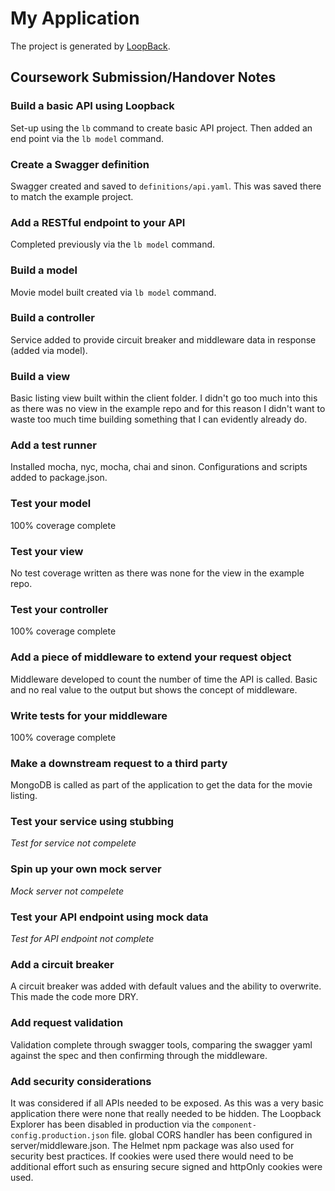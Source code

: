 # My Application

The project is generated by [LoopBack](http://loopback.io).

## Coursework Submission/Handover Notes

### Build a basic API using Loopback
Set-up using the ```lb``` command to create basic API project.
Then added an end point via the ```lb model``` command.

### Create a Swagger definition
Swagger created and saved to ```definitions/api.yaml```.
This was saved there to match the example project.

### Add a RESTful endpoint to your API
Completed previously via the ```lb model``` command.

### Build a model
Movie model built created via ```lb model``` command.

### Build a controller
Service added to provide circuit breaker and middleware data in response (added via model).

### Build a view
Basic listing view built within the client folder.
I didn't go too much into this as there was no view in the example repo and for this reason I didn't want to waste too much time building something that I can evidently already do.

### Add a test runner
Installed mocha, nyc, mocha, chai and sinon.
Configurations and scripts added to package.json.

### Test your model
100% coverage complete

### Test your view
No test coverage written as there was none for the view in the example repo.

### Test your controller
100% coverage complete

### Add a piece of middleware to extend your request object
Middleware developed to count the number of time the API is called.
Basic and no real value to the output but shows the concept of middleware.

### Write tests for your middleware
100% coverage complete

### Make a downstream request to a third party
MongoDB is called as part of the application to get the data for the movie listing.

### Test your service using stubbing
*Test for service not compelete*

### Spin up your own mock server
*Mock server not compelete*

### Test your API endpoint using mock data
*Test for API endpoint not complete*

### Add a circuit breaker
A circuit breaker was added with default values and the ability to overwrite.
This made the code more DRY.

### Add request validation
Validation complete through swagger tools, comparing the swagger yaml against the spec and then confirming through the middleware.

### Add security considerations
It was considered if all APIs needed to be exposed.
As this was a very basic application there were none that really needed to be hidden.
The Loopback Explorer has been disabled in production via the ```component-config.production.json``` file.
global CORS handler has been configured in server/middleware.json.
The Helmet npm package was also used for security best practices.
If cookies were used there would need to be additional effort such as ensuring secure signed and httpOnly cookies were used.
